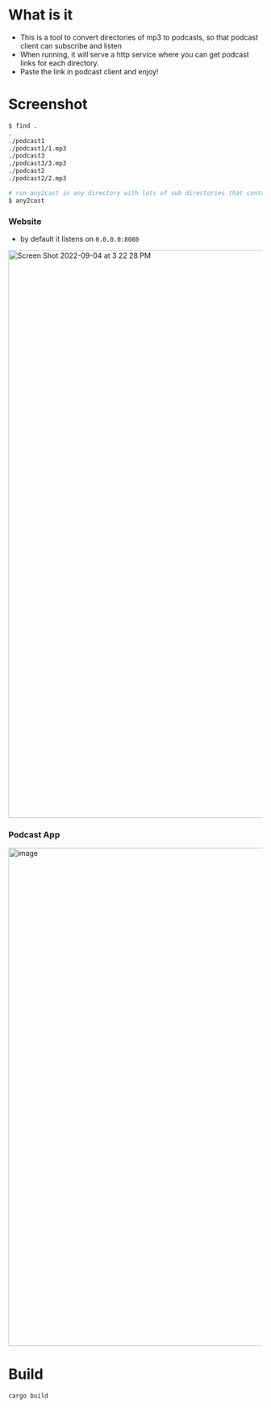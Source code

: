 # What is it
* This is a tool to convert directories of mp3 to podcasts, so that podcast client can subscribe and listen
* When running, it will serve a http service where you can get podcast links for each directory.
* Paste the link in podcast client and enjoy!

# Screenshot

``` bash
$ find .
.
./podcast1
./podcast1/1.mp3
./podcast3
./podcast3/3.mp3
./podcast2
./podcast2/2.mp3

# run any2cast in any directory with lots of sub directories that contain mp3 files 
$ any2cast
```

### Website
* by default it listens on `0.0.0.0:8080`

<img width="1124" alt="Screen Shot 2022-09-04 at 3 22 28 PM" src="https://user-images.githubusercontent.com/108800/188302286-acdd7a45-cd5d-4c83-aca9-ddf8670202f1.png">

### Podcast App
<img width="986" alt="image" src="https://user-images.githubusercontent.com/108800/188303036-a777fd6a-b047-405a-ac89-e2e40a450e01.png">


# Build

``` bash
cargo build
```

